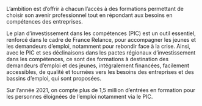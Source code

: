 <p>
  <span id="brief">
L’ambition est d’offrir à chacun l’accès à des formations permettant de choisir son avenir professionnel tout en répondant aux besoins en compétences des entreprises.
  </span>
</p>

<p>
Le plan d’investissement dans les compétences (PIC) est un outil essentiel, renforcé dans le cadre de France Relance, pour accompagner les jeunes et les demandeurs d’emploi, notamment pour rebondir face à la crise. Ainsi, avec le PIC et ses déclinaisons dans les pactes régionaux d’investissement dans les compétences, ce sont des formations à destination des demandeurs d’emploi et des jeunes, intégralement financées, facilement accessibles, de qualité et tournées vers les besoins des entreprises et des bassins d’emploi, qui sont proposées.
</p>
<p>
Sur l’année 2021, on compte plus de 1,5 million d’entrées en formation pour les personnes éloignées de l’emploi notamment via le PIC.
</p>